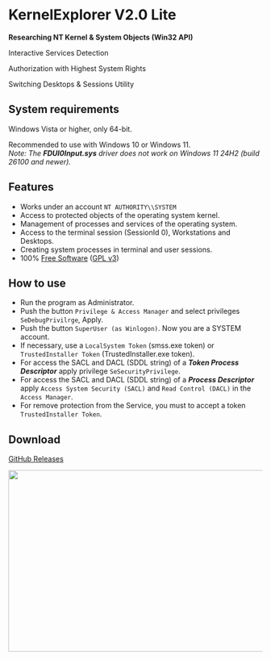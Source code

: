 # KernelExplorer V2.0 Lite

**Researching NT Kernel & System Objects (Win32 API)**

Interactive Services Detection

Authorization with Highest System Rights

Switching Desktops & Sessions Utility

## System requirements

Windows Vista or higher, only 64-bit.

Recommended to use with Windows 10 or Windows 11.  
_Note: The __FDUI0Input.sys__ driver does not work on Windows 11 24H2 (build 26100 and newer)._

## Features

* Works under an account `NT AUTHORITY\\SYSTEM`
* Access to protected objects of the operating system kernel.
* Management of processes and services of the operating system.
* Access to the terminal session (SessionId 0), Workstations and Desktops.
* Creating system processes in terminal and user sessions.
* 100% [Free Software](https://www.gnu.org/philosophy/free-sw.en.html) ([GPL v3](https://www.gnu.org/licenses/gpl-3.0.en.html))

## How to use
* Run the program as Administrator.
* Push the button `Privilege & Access Manager` and select privileges `SeDebugPrivilrge`, Apply.
* Push the button `SuperUser (as Winlogon)`. Now you are a SYSTEM account.
* If necessary, use a `LocalSystem Token` (smss.exe token) or `TrustedInstaller Token` (TrustedInstaller.exe token).
* For access the SACL and DACL (SDDL string) of a ___Token Process Descriptor___ apply privilege `SeSecurityPrivilege`.
* For access the SACL and DACL (SDDL string) of a ___Process Descriptor___ apply `Access System Security (SACL)` and `Read Control (DACL)` in the `Access Manager`.
* For remove protection from the Service, you must to accept a token `TrustedInstaller Token`.

## Download
[GitHub Releases](https://github.com/LunarResearch/SystemResearch/releases)

<img align="left" src="https://raw.githubusercontent.com/LunarResearch/SystemResearch/main/skin_.png" width="830" height="360">
